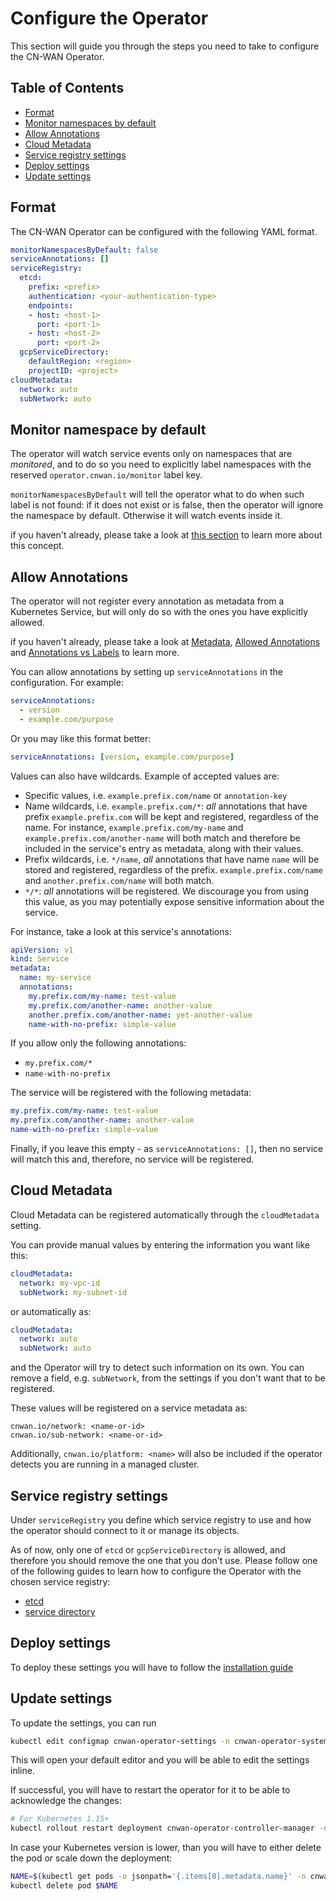 # Configure the Operator

This section will guide you through the steps you need to take to configure the CN-WAN Operator.

## Table of Contents

* [Format](#format)
* [Monitor namespaces by default](#monitor-namespace-by-default)
* [Allow Annotations](#allow-annotations)
* [Cloud Metadata](#cloud-metadata)
* [Service registry settings](#service-registry-settings)
* [Deploy settings](#deploy-settings)
* [Update settings](#update-settings)

## Format

The CN-WAN Operator can be configured with the following YAML format.

```yaml
monitorNamespacesByDefault: false
serviceAnnotations: []
serviceRegistry:
  etcd:
    prefix: <prefix>
    authentication: <your-authentication-type>
    endpoints:
    - host: <host-1>
      port: <port-1>
    - host: <host-2>
      port: <port-2>
  gcpServiceDirectory:
    defaultRegion: <region>
    projectID: <project>
cloudMetadata:
  network: auto
  subNetwork: auto
```

## Monitor namespace by default

The operator will watch service events only on namespaces that are *monitored*, and to do so you need to explicitly label namespaces with the reserved `operator.cnwan.io/monitor` label key.

`monitorNamespacesByDefault` will tell the operator what to do when such label is not found: if it does not exist or is false, then the operator will ignore the namespace by default. Otherwise it will watch events inside it.

if you haven't already, please take a look at [this section](./concepts.md#monitor-namespaces) to learn more about this concept.

## Allow Annotations

The operator will not register every annotation as metadata from a Kubernetes Service, but will only do so with the ones you have explicitly allowed.

if you haven't already, please take a look at [Metadata](./concepts.md#metadata), [Allowed Annotations](./concepts.md#allowed-annotations) and [Annotations vs Labels](./concepts.md#annotations-vs-labels) to learn more.

You can allow annotations by setting up `serviceAnnotations` in the configuration. For example:

```yaml
serviceAnnotations:
  - version
  - example.com/purpose
```

Or you may like this format better:

```yaml
serviceAnnotations: [version, example.com/purpose]
```

Values can also have wildcards. Example of accepted values are:

* Specific values, i.e. `example.prefix.com/name` or `annotation-key`
* Name wildcards, i.e. `example.prefix.com/*`: *all* annotations that have prefix `example.prefix.com` will be kept and registered, regardless of the name. For instance, `example.prefix.com/my-name` and `example.prefix.com/another-name` will both match and therefore be included in the service's entry as metadata, along with their values.
* Prefix wildcards, i.e. `*/name`, *all* annotations that have name `name` will be stored and registered, regardless of the prefix. `example.prefix.com/name` and `another.prefix.com/name` will both match.
* `*/*`: *all* annotations will be registered. We discourage you from using this value, as you may potentially expose sensitive information about the service.

For instance, take a look at this service's annotations:

```yaml
apiVersion: v1
kind: Service
metadata:
  name: my-service
  annotations:
    my.prefix.com/my-name: test-value
    my.prefix.com/another-name: another-value
    another.prefix.com/another-name: yet-another-value
    name-with-no-prefix: simple-value
```

If you allow only the following annotations:

* `my.prefix.com/*`
* `name-with-no-prefix`

The service will be registered with the following metadata:

```yaml
my.prefix.com/my-name: test-value
my.prefix.com/another-name: another-value
name-with-no-prefix: simple-value
```

Finally, if you leave this empty - as `serviceAnnotations: []`, then no service will match this and, therefore, no service will be registered.

## Cloud Metadata

Cloud Metadata can be registered automatically through the `cloudMetadata` setting.

You can provide manual values by entering the information you want like this:

```yaml
cloudMetadata:
  network: my-vpc-id
  subNetwork: my-subnet-id
```

or automatically as:

```yaml
cloudMetadata:
  network: auto
  subNetwork: auto
```

and the Operator will try to detect such information on its own. You can remove a field, e.g. `subNetwork`, from the settings if you don't want that to be registered.

These values will be registered on a service metadata as:

```text
cnwan.io/network: <name-or-id>
cnwan.io/sub-network: <name-or-id>
```

Additionally, `cnwan.io/platform: <name>` will also be included if the operator detects you are running in a managed cluster.

## Service registry settings

Under `serviceRegistry` you define which service registry to use and how the operator should connect to it or manage its objects.

As of now, only one of `etcd` or `gcpServiceDirectory` is allowed, and therefore you should remove the one that you don't use. Please follow one of the following guides to learn how to configure the Operator with the chosen service registry:

* [etcd](./etcd/operator_configuration.md)
* [service directory](./gcp_service_directory/configure_with_operator.md)

## Deploy settings

To deploy these settings you will have to follow the [installation guide](./install.md)

## Update settings

To update the settings, you can run

```bash
kubectl edit configmap cnwan-operator-settings -n cnwan-operator-system
```

This will open your default editor and you will be able to edit the settings inline.

If successful, you will have to restart the operator for it to be able to acknowledge the changes:

```bash
# For Kubernetes 1.15+
kubectl rollout restart deployment cnwan-operator-controller-manager -n cnwan-operator-system
```

In case your Kubernetes version is lower, than you will have to either delete the pod or scale down the deployment:

```bash
NAME=$(kubectl get pods -o jsonpath='{.items[0].metadata.name}' -n cnwan-operator-system)
kubectl delete pod $NAME
```
